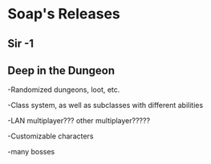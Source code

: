 # Soap's Releases

## Sir -1

## Deep in the Dungeon
-Randomized dungeons, loot, etc.

-Class system, as well as subclasses with different abilities

-LAN multiplayer??? other multiplayer?????

-Customizable characters

-many bosses
